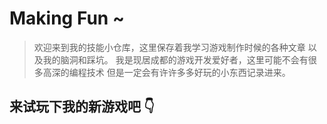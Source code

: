#  Making Fun ~ 

> 欢迎来到我的技能小仓库，这里保存着我学习游戏制作时候的各种文章
> 以及我的脑洞和踩坑。
>我是现居成都的游戏开发爱好者，这里可能不会有很多高深的编程技术
>但是一定会有许许多多好玩的小东西记录进来。

## 来试玩下我的新游戏吧 👇